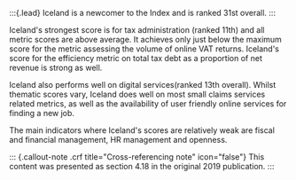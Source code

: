 :::{.lead}
Iceland is a newcomer to the Index and is ranked 31st overall.
:::

Iceland's strongest score is for tax administration (ranked 11th) and all
metric scores are above average. It achieves only just below the maximum score
for the metric assessing the volume of online VAT returns. Iceland's score for
the efficiency metric on total tax debt as a proportion of net revenue is
strong as well.

Iceland also performs well on digital services(ranked 13th overall). Whilst
thematic scores vary, Iceland does well on most small claims services related
metrics, as well as the availability of user friendly online services for
finding a new job.

The main indicators where Iceland's scores are relatively weak are fiscal and
financial management, HR management and openness.

::: {.callout-note .crf title="Cross-referencing note" icon="false"}
This content was presented as section 4.18 in the original 2019 publication.
:::
